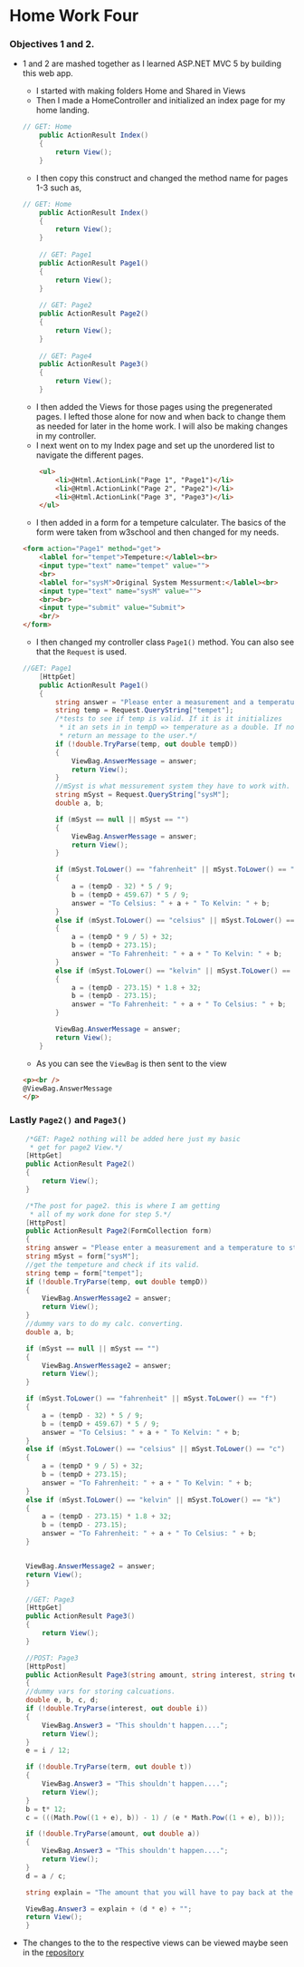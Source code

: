 
# Home Work Four
 
### Objectives 1 and 2.
+ 1 and 2 are mashed together as I learned ASP.NET MVC 5 by building this web app.

	+ I started with making folders Home and Shared in Views
	+ Then I made a HomeController and initialized an index page for my home landing.
	
	```c#
	// GET: Home
        public ActionResult Index()
        {
            return View();
        }
	```
	
	+ I then copy this construct and changed the method name for pages 1-3 such as,
	
	```c#
	// GET: Home
        public ActionResult Index()
        {
            return View();
        }
		
		// GET: Page1
        public ActionResult Page1()
        {
            return View();
        }
		
		// GET: Page2
        public ActionResult Page2()
        {
            return View();
        }
		
		// GET: Page4
        public ActionResult Page3()
        {
            return View();
        }
	```
	
	+ I then added the Views for those pages using the pregenerated pages. I lefted those alone for now and when back to change them as needed for later in the home work. I will also be making changes in my controller.
	+ I next went on to my Index page and set up the unordered list to navigate the different pages.
	
	```html
		<ul>
			<li>@Html.ActionLink("Page 1", "Page1")</li>
			<li>@Html.ActionLink("Page 2", "Page2")</li>
			<li>@Html.ActionLink("Page 3", "Page3")</li>
		</ul>
	```
	
	+ I then added in a form for a tempeture calculater. The basics of the form were taken from w3school and then changed for my needs.
	
	```html
	<form action="Page1" method="get">
		<lablel for="tempet">Tempeture:</lablel><br>
		<input type="text" name="tempet" value="">
		<br>
		<lablel for="sysM">Original System Messurment:</lablel><br>
		<input type="text" name="sysM" value="">
		<br><br>
		<input type="submit" value="Submit"> 
		<br/>
	</form> 
	```
	+ I then changed my controller class `Page1()` method. You can also see that the `Request` is used.
	
	```c#
	//GET: Page1
        [HttpGet]
        public ActionResult Page1()
        {
            string answer = "Please enter a measurement and a temperature to start";
            string temp = Request.QueryString["tempet"];
            /*tests to see if temp is valid. If it is it initializes 
             * it an sets in in tempD => temperature as a double. If not valid
             * return an message to the user.*/
            if (!double.TryParse(temp, out double tempD))
            {
                ViewBag.AnswerMessage = answer;
                return View();
            }
            //mSyst is what messurement system they have to work with.
            string mSyst = Request.QueryString["sysM"];
            double a, b;

            if (mSyst == null || mSyst == "")
            {
                ViewBag.AnswerMessage = answer;
                return View();
            }

            if (mSyst.ToLower() == "fahrenheit" || mSyst.ToLower() == "f")
            {
                a = (tempD - 32) * 5 / 9;
                b = (tempD + 459.67) * 5 / 9;
                answer = "To Celsius: " + a + " To Kelvin: " + b;
            }
            else if (mSyst.ToLower() == "celsius" || mSyst.ToLower() == "c")
            {
                a = (tempD * 9 / 5) + 32;
                b = (tempD + 273.15);
                answer = "To Fahrenheit: " + a + " To Kelvin: " + b;
            }
            else if (mSyst.ToLower() == "kelvin" || mSyst.ToLower() == "k")
            {
                a = (tempD - 273.15) * 1.8 + 32;
                b = (tempD - 273.15);
                answer = "To Fahrenheit: " + a + " To Celsius: " + b;
            }

            ViewBag.AnswerMessage = answer;
            return View();
        }
	```
	
	+ As you can see the `ViewBag` is then sent to the view 
	
	```html
	<p><br />
    @ViewBag.AnswerMessage
    </p>
	```
	
### Lastly `Page2()` and `Page3()`

```c#
	/*GET: Page2 nothing will be added here just my basic
	 * get for page2 View.*/
	[HttpGet]
	public ActionResult Page2()
	{
		return View();
	}

	/*The post for page2. this is where I am getting 
	 * all of my work done for step 5.*/
	[HttpPost]
	public ActionResult Page2(FormCollection form)
	{
	string answer = "Please enter a measurement and a temperature to start";
	string mSyst = form["sysM"];
	//get the tempeture and check if its valid. 
	string temp = form["tempet"];
	if (!double.TryParse(temp, out double tempD))
	{
		ViewBag.AnswerMessage2 = answer;
		return View();
	}
	//dummy vars to do my calc. converting.
	double a, b;

	if (mSyst == null || mSyst == "")
	{
		ViewBag.AnswerMessage2 = answer;
		return View();
	}

	if (mSyst.ToLower() == "fahrenheit" || mSyst.ToLower() == "f")
	{
		a = (tempD - 32) * 5 / 9;
		b = (tempD + 459.67) * 5 / 9;
		answer = "To Celsius: " + a + " To Kelvin: " + b;
	}
	else if (mSyst.ToLower() == "celsius" || mSyst.ToLower() == "c")
	{
		a = (tempD * 9 / 5) + 32;
		b = (tempD + 273.15);
		answer = "To Fahrenheit: " + a + " To Kelvin: " + b;
	}
	else if (mSyst.ToLower() == "kelvin" || mSyst.ToLower() == "k")
	{
		a = (tempD - 273.15) * 1.8 + 32;
		b = (tempD - 273.15);
		answer = "To Fahrenheit: " + a + " To Celsius: " + b;
	}


	ViewBag.AnswerMessage2 = answer;
	return View();
	}

	//GET: Page3
	[HttpGet]
	public ActionResult Page3()
	{
		return View();
	}

	//POST: Page3
	[HttpPost]
	public ActionResult Page3(string amount, string interest, string term)
	{
	//dummy vars for storing calcuations.
	double e, b, c, d;
	if (!double.TryParse(interest, out double i))
	{
		ViewBag.Answer3 = "This shouldn't happen....";
		return View();
	}
	e = i / 12;

	if (!double.TryParse(term, out double t))
	{
		ViewBag.Answer3 = "This shouldn't happen....";
		return View();
	}
	b = t* 12;
	c = (((Math.Pow((1 + e), b)) - 1) / (e * Math.Pow((1 + e), b)));

	if (!double.TryParse(amount, out double a))
	{
		ViewBag.Answer3 = "This shouldn't happen....";
		return View();
	}
	d = a / c;

	string explain = "The amount that you will have to pay back at the loans term end is: ";

	ViewBag.Answer3 = explain + (d * e) + "";
	return View();
	}
```
	
+ The changes to the to the respective views can be viewed maybe seen in the [repository](https://github.com/nastark519/nastark519.github.io/tree/master/HW4/HW4/Views/Home)
	
	

	
	
	
	
	

